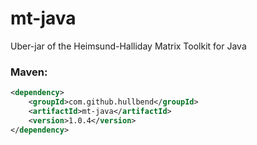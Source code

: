# mt-java

Uber-jar of the Heimsund-Halliday Matrix Toolkit for Java

### Maven:

```xml
<dependency>
    <groupId>com.github.hullbend</groupId>
    <artifactId>mt-java</artifactId>
    <version>1.0.4</version>
</dependency>
```
